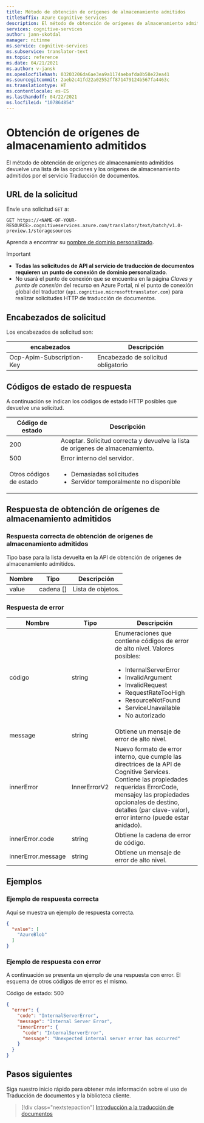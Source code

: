 ```yaml
---
title: Método de obtención de orígenes de almacenamiento admitidos
titleSuffix: Azure Cognitive Services
description: El método de obtención de orígenes de almacenamiento admitidos devuelve una lista de los orígenes de almacenamiento admitidos.
services: cognitive-services
author: jann-skotdal
manager: nitinme
ms.service: cognitive-services
ms.subservice: translator-text
ms.topic: reference
ms.date: 04/21/2021
ms.author: v-jansk
ms.openlocfilehash: 03203206da6ae3ea9a1174aebafda0b58e22ea41
ms.sourcegitcommit: 2aeb2c41fd22a02552ff871479124b567fa4463c
ms.translationtype: HT
ms.contentlocale: es-ES
ms.lasthandoff: 04/22/2021
ms.locfileid: "107864854"
---
```

# <a name="get-supported-storage-sources"></a>Obtención de orígenes de almacenamiento admitidos

El método de obtención de orígenes de almacenamiento admitidos devuelve una lista de las opciones y los orígenes de almacenamiento admitidos por el servicio Traducción de documentos.

## <a name="request-url"></a>URL de la solicitud

Envíe una solicitud `GET` a:
```HTTP
GET https://<NAME-OF-YOUR-RESOURCE>.cognitiveservices.azure.com/translator/text/batch/v1.0-preview.1/storagesources
```

Aprenda a encontrar su [nombre de dominio personalizado](../get-started-with-document-translation.md#find-your-custom-domain-name).

> [!IMPORTANT]
>
> * **Todas las solicitudes de API al servicio de traducción de documentos requieren un punto de conexión de dominio personalizado**.
> * No usará el punto de conexión que se encuentra en la página _Claves y punto de conexión_ del recurso en Azure Portal, ni el punto de conexión global del traductor (`api.cognitive.microsofttranslator.com`) para realizar solicitudes HTTP de traducción de documentos.

## <a name="request-headers"></a>Encabezados de solicitud

Los encabezados de solicitud son:

|encabezados|Descripción|
|--- |--- |
|Ocp-Apim-Subscription-Key|Encabezado de solicitud obligatorio|

## <a name="response-status-codes"></a>Códigos de estado de respuesta

A continuación se indican los códigos de estado HTTP posibles que devuelve una solicitud.

|Código de estado|Descripción|
|--- |--- |
|200|Aceptar. Solicitud correcta y devuelve la lista de orígenes de almacenamiento.|
|500|Error interno del servidor.|
|Otros códigos de estado|<ul><li>Demasiadas solicitudes</li><li>Servidor temporalmente no disponible</li></ul>|

## <a name="get-supported-storage-sources-response"></a>Respuesta de obtención de orígenes de almacenamiento admitidos

### <a name="successful-get-supported-storage-sources-response"></a>Respuesta correcta de obtención de orígenes de almacenamiento admitidos
Tipo base para la lista devuelta en la API de obtención de orígenes de almacenamiento admitidos.

|Nombre|Tipo|Descripción|
|--- |--- |--- |
|value|cadena []|Lista de objetos.|


### <a name="error-response"></a>Respuesta de error

|Nombre|Tipo|Descripción|
|--- |--- |--- |
|código|string|Enumeraciones que contiene códigos de error de alto nivel. Valores posibles:<br/><ul><li>InternalServerError</li><li>InvalidArgument</li><li>InvalidRequest</li><li>RequestRateTooHigh</li><li>ResourceNotFound</li><li>ServiceUnavailable</li><li>No autorizado</li></ul>|
|message|string|Obtiene un mensaje de error de alto nivel.|
|innerError|InnerErrorV2|Nuevo formato de error interno, que cumple las directrices de la API de Cognitive Services. Contiene las propiedades requeridas ErrorCode, mensajey las propiedades opcionales de destino, detalles (par clave-valor), error interno (puede estar anidado).|
|innerError.code|string|Obtiene la cadena de error de código.|
|innerError.message|string|Obtiene un mensaje de error de alto nivel.|

## <a name="examples"></a>Ejemplos

### <a name="example-successful-response"></a>Ejemplo de respuesta correcta

Aquí se muestra un ejemplo de respuesta correcta.

```JSON
{
  "value": [
    "AzureBlob"
  ]
}
```

### <a name="example-error-response"></a>Ejemplo de respuesta con error
A continuación se presenta un ejemplo de una respuesta con error. El esquema de otros códigos de error es el mismo.

Código de estado: 500

```JSON
{
  "error": {
    "code": "InternalServerError",
    "message": "Internal Server Error",
    "innerError": {
      "code": "InternalServerError",
      "message": "Unexpected internal server error has occurred"
    }
  }
}
```

## <a name="next-steps"></a>Pasos siguientes

Siga nuestro inicio rápido para obtener más información sobre el uso de Traducción de documentos y la biblioteca cliente.

> [!div class="nextstepaction"]
> [Introducción a la traducción de documentos](../get-started-with-document-translation.md)